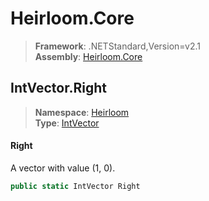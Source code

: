 # Heirloom.Core

> **Framework**: .NETStandard,Version=v2.1  
> **Assembly**: [Heirloom.Core][0]  

## IntVector.Right

> **Namespace**: [Heirloom][0]  
> **Type**: [IntVector][1]  

#### Right

A vector with value (1, 0).

```cs
public static IntVector Right
```

[0]: ../../../Heirloom.Core.md
[1]: ../IntVector.md
